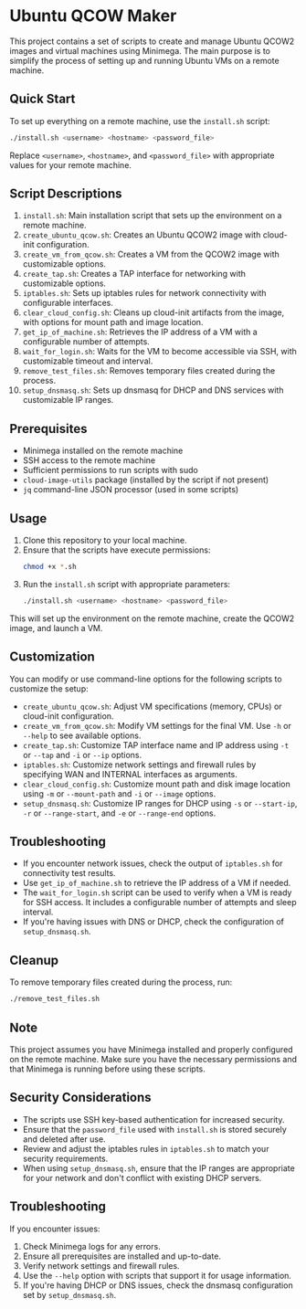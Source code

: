 # Ubuntu QCOW Maker

This project contains a set of scripts to create and manage Ubuntu QCOW2 images and virtual machines using Minimega. The main purpose is to simplify the process of setting up and running Ubuntu VMs on a remote machine.

## Quick Start

To set up everything on a remote machine, use the `install.sh` script:

```bash
./install.sh <username> <hostname> <password_file>
```

Replace `<username>`, `<hostname>`, and `<password_file>` with appropriate values for your remote machine.

## Script Descriptions

1. `install.sh`: Main installation script that sets up the environment on a remote machine.
2. `create_ubuntu_qcow.sh`: Creates an Ubuntu QCOW2 image with cloud-init configuration.
3. `create_vm_from_qcow.sh`: Creates a VM from the QCOW2 image with customizable options.
4. `create_tap.sh`: Creates a TAP interface for networking with customizable options.
5. `iptables.sh`: Sets up iptables rules for network connectivity with configurable interfaces.
6. `clear_cloud_config.sh`: Cleans up cloud-init artifacts from the image, with options for mount path and image location.
7. `get_ip_of_machine.sh`: Retrieves the IP address of a VM with a configurable number of attempts.
8. `wait_for_login.sh`: Waits for the VM to become accessible via SSH, with customizable timeout and interval.
9. `remove_test_files.sh`: Removes temporary files created during the process.
10. `setup_dnsmasq.sh`: Sets up dnsmasq for DHCP and DNS services with customizable IP ranges.

## Prerequisites

- Minimega installed on the remote machine
- SSH access to the remote machine
- Sufficient permissions to run scripts with sudo
- `cloud-image-utils` package (installed by the script if not present)
- `jq` command-line JSON processor (used in some scripts)

## Usage

1. Clone this repository to your local machine.
2. Ensure that the scripts have execute permissions:
   ```bash
   chmod +x *.sh
   ```
3. Run the `install.sh` script with appropriate parameters:
   ```bash
   ./install.sh <username> <hostname> <password_file>
   ```

This will set up the environment on the remote machine, create the QCOW2 image, and launch a VM.

## Customization

You can modify or use command-line options for the following scripts to customize the setup:

- `create_ubuntu_qcow.sh`: Adjust VM specifications (memory, CPUs) or cloud-init configuration.
- `create_vm_from_qcow.sh`: Modify VM settings for the final VM. Use `-h` or `--help` to see available options.
- `create_tap.sh`: Customize TAP interface name and IP address using `-t` or `--tap` and `-i` or `--ip` options.
- `iptables.sh`: Customize network settings and firewall rules by specifying WAN and INTERNAL interfaces as arguments.
- `clear_cloud_config.sh`: Customize mount path and disk image location using `-m` or `--mount-path` and `-i` or `--image` options.
- `setup_dnsmasq.sh`: Customize IP ranges for DHCP using `-s` or `--start-ip`, `-r` or `--range-start`, and `-e` or `--range-end` options.

## Troubleshooting

- If you encounter network issues, check the output of `iptables.sh` for connectivity test results.
- Use `get_ip_of_machine.sh` to retrieve the IP address of a VM if needed.
- The `wait_for_login.sh` script can be used to verify when a VM is ready for SSH access. It includes a configurable number of attempts and sleep interval.
- If you're having issues with DNS or DHCP, check the configuration of `setup_dnsmasq.sh`.

## Cleanup

To remove temporary files created during the process, run:

```bash
./remove_test_files.sh
```

## Note

This project assumes you have Minimega installed and properly configured on the remote machine. Make sure you have the necessary permissions and that Minimega is running before using these scripts.

## Security Considerations

- The scripts use SSH key-based authentication for increased security.
- Ensure that the `password_file` used with `install.sh` is stored securely and deleted after use.
- Review and adjust the iptables rules in `iptables.sh` to match your security requirements.
- When using `setup_dnsmasq.sh`, ensure that the IP ranges are appropriate for your network and don't conflict with existing DHCP servers.

## Troubleshooting

If you encounter issues:
1. Check Minimega logs for any errors.
2. Ensure all prerequisites are installed and up-to-date.
3. Verify network settings and firewall rules.
4. Use the `--help` option with scripts that support it for usage information.
5. If you're having DHCP or DNS issues, check the dnsmasq configuration set by `setup_dnsmasq.sh`.
